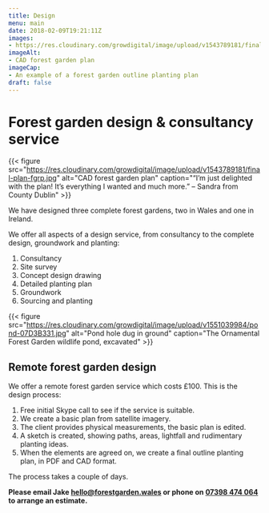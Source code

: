 ```yaml
---
title: Design
menu: main
date: 2018-02-09T19:21:11Z
images: 
- https://res.cloudinary.com/growdigital/image/upload/v1543789181/final-plan-fgrp.jpg
imageAlt: 
- CAD forest garden plan
imageCap:
- An example of a forest garden outline planting plan
draft: false
---
```


# Forest garden design & consultancy service

{{< figure src="https://res.cloudinary.com/growdigital/image/upload/v1543789181/final-plan-fgrp.jpg" alt="CAD forest garden plan" caption="“I’m just delighted with the plan! It’s everything I wanted and much more.” – Sandra from County Dublin" >}}

We have designed three complete forest gardens, two in Wales and one in Ireland.

We offer all aspects of a design service, from consultancy to the complete design, groundwork and planting:

1. Consultancy
2. Site survey
3. Concept design drawing
4. Detailed planting plan
5. Groundwork
6. Sourcing and planting

{{< figure src="https://res.cloudinary.com/growdigital/image/upload/v1551039984/pond-07D3B331.jpg" alt="Pond hole dug in ground" caption="The Ornamental Forest Garden wildlife pond, excavated" >}}

## Remote forest garden design

We offer a remote forest garden service which costs £100. This is the design process:

1. Free initial Skype call to see if the service is suitable.
2. We create a basic plan from satellite imagery. 
3. The client provides physical measurements, the basic plan is edited.
4. A sketch is created, showing paths, areas, lightfall and rudimentary planting ideas.
5. When the elements are agreed on, we create a final outline planting plan, in PDF and CAD format.

The process takes a couple of days.


**Please email Jake [hello@forestgarden.wales](mailto:hello@forestgarden.wales) or phone on [07398&nbsp;474&nbsp;064](tel:+447398474064) to arrange an estimate.**
